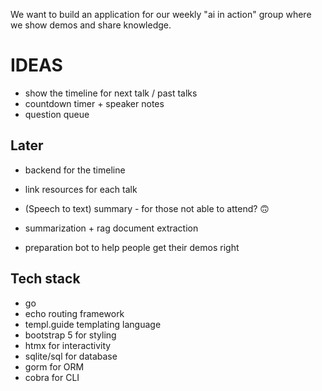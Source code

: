We want to build an application for our weekly "ai in action" group where we show demos and share knowledge.

# IDEAS
- show the timeline for next talk / past talks
- countdown timer + speaker notes
- question queue

## Later

- backend for the timeline

- link resources for each talk
- (Speech to text) summary - for those not able to attend?  🙃 
- summarization + rag document extraction
- preparation bot to help people get their demos right

## Tech stack

- go
- echo routing framework
- templ.guide templating language
- bootstrap 5 for styling
- htmx for interactivity
- sqlite/sql for database
- gorm for ORM
- cobra for CLI
